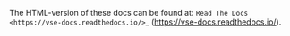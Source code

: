 The  HTML-version of these docs can be found at: `Read The Docs <https://vse-docs.readthedocs.io/>`_ (https://vse-docs.readthedocs.io/).